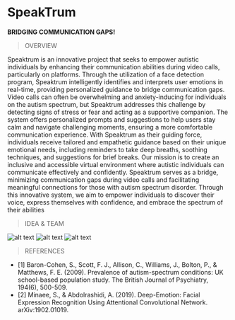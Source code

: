 # SpeakTrum
**BRIDGING COMMUNICATION GAPS!**

> OVERVIEW

Speaktrum is an innovative project that seeks to empower autistic individuals by enhancing their communication abilities during video calls, particularly on platforms. Through the utilization of a face detection program, Speaktrum intelligently identifies and interprets user emotions in real-time, providing personalized guidance to bridge communication gaps. Video calls can often be overwhelming and anxiety-inducing for individuals on the autism spectrum, but Speaktrum addresses this challenge by detecting signs of stress or fear and acting as a supportive companion. The system offers personalized prompts and suggestions to help users stay calm and navigate challenging moments, ensuring a more comfortable communication experience. With Speaktrum as their guiding force, individuals receive tailored and empathetic guidance based on their unique emotional needs, including reminders to take deep breaths, soothing techniques, and suggestions for brief breaks. Our mission is to create an inclusive and accessible virtual environment where autistic individuals can communicate effectively and confidently. Speaktrum serves as a bridge, minimizing communication gaps during video calls and facilitating meaningful connections for those with autism spectrum disorder. Through this innovative system, we aim to empower individuals to discover their voice, express themselves with confidence, and embrace the spectrum of their abilities

> IDEA & TEAM

![alt text](https://i.ibb.co/1LJyvjz/Screenshot-2023-08-16-213612.png/to/img.png)
![alt text](https://i.ibb.co/HNh9J0w/Screenshot-2023-08-16-213517.png/to/img.png)
![alt text](https://i.ibb.co/34Tyw2f/Screenshot-2023-08-16-213537.png/to/img.png)

> REFERENCES
- [1] Baron-Cohen, S., Scott, F. J., Allison, C., Williams, J., Bolton,
P., & Matthews, F. E. (2009). Prevalence of autism-spectrum
conditions: UK school-based population study. The British
Journal of Psychiatry, 194(6), 500-509.
- [2] Minaee, S., & Abdolrashidi, A. (2019). Deep-Emotion: Facial
Expression Recognition Using Attentional Convolutional
Network. arXiv:1902.01019.
